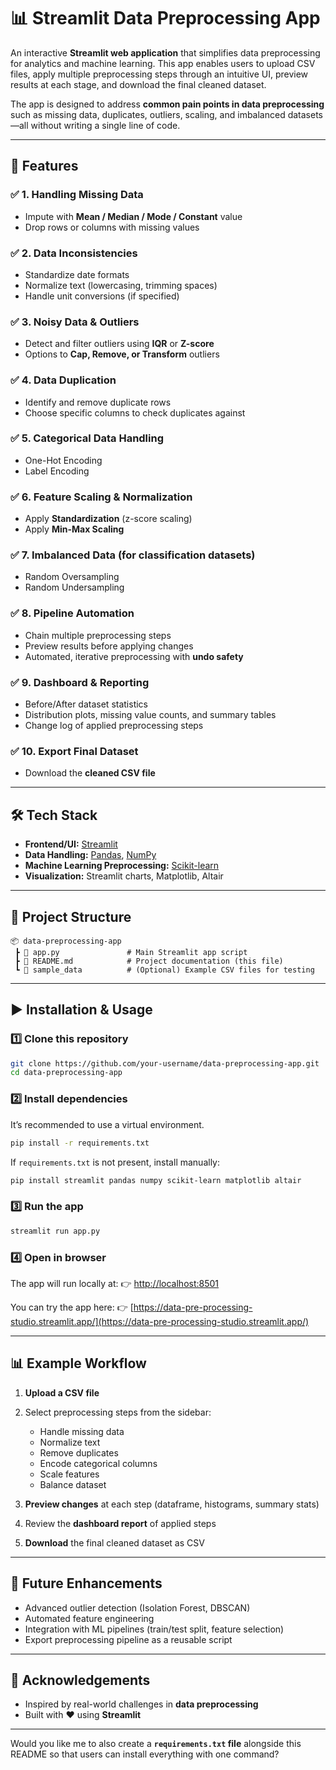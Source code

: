 # 📊 Streamlit Data Preprocessing App

An interactive **Streamlit web application** that simplifies data preprocessing for analytics and machine learning.
This app enables users to upload CSV files, apply multiple preprocessing steps through an intuitive UI, preview results at each stage, and download the final cleaned dataset.

The app is designed to address **common pain points in data preprocessing** such as missing data, duplicates, outliers, scaling, and imbalanced datasets—all without writing a single line of code.

---

## 🚀 Features

### ✅ 1. Handling Missing Data

* Impute with **Mean / Median / Mode / Constant** value
* Drop rows or columns with missing values

### ✅ 2. Data Inconsistencies

* Standardize date formats
* Normalize text (lowercasing, trimming spaces)
* Handle unit conversions (if specified)

### ✅ 3. Noisy Data & Outliers

* Detect and filter outliers using **IQR** or **Z-score**
* Options to **Cap, Remove, or Transform** outliers

### ✅ 4. Data Duplication

* Identify and remove duplicate rows
* Choose specific columns to check duplicates against

### ✅ 5. Categorical Data Handling

* One-Hot Encoding
* Label Encoding

### ✅ 6. Feature Scaling & Normalization

* Apply **Standardization** (z-score scaling)
* Apply **Min-Max Scaling**

### ✅ 7. Imbalanced Data (for classification datasets)

* Random Oversampling
* Random Undersampling

### ✅ 8. Pipeline Automation

* Chain multiple preprocessing steps
* Preview results before applying changes
* Automated, iterative preprocessing with **undo safety**

### ✅ 9. Dashboard & Reporting

* Before/After dataset statistics
* Distribution plots, missing value counts, and summary tables
* Change log of applied preprocessing steps

### ✅ 10. Export Final Dataset

* Download the **cleaned CSV file**

---

## 🛠️ Tech Stack

* **Frontend/UI:** [Streamlit](https://streamlit.io/)
* **Data Handling:** [Pandas](https://pandas.pydata.org/), [NumPy](https://numpy.org/)
* **Machine Learning Preprocessing:** [Scikit-learn](https://scikit-learn.org/)
* **Visualization:** Streamlit charts, Matplotlib, Altair

---

## 📂 Project Structure

```
📦 data-preprocessing-app
 ┣ 📜 app.py               # Main Streamlit app script
 ┣ 📜 README.md            # Project documentation (this file)
 ┗ 📂 sample_data          # (Optional) Example CSV files for testing
```

---

## ▶️ Installation & Usage

### 1️⃣ Clone this repository

```bash
git clone https://github.com/your-username/data-preprocessing-app.git
cd data-preprocessing-app
```

### 2️⃣ Install dependencies

It’s recommended to use a virtual environment.

```bash
pip install -r requirements.txt
```

If `requirements.txt` is not present, install manually:

```bash
pip install streamlit pandas numpy scikit-learn matplotlib altair
```

### 3️⃣ Run the app

```bash
streamlit run app.py
```

### 4️⃣ Open in browser

The app will run locally at:
👉 [http://localhost:8501](http://localhost:8501)

You can try the app here:
👉 [https://data-pre-processing-studio.streamlit.app/](https://data-pre-processing-studio.streamlit.app/)

---

## 📊 Example Workflow

1. **Upload a CSV file**
2. Select preprocessing steps from the sidebar:

   * Handle missing data
   * Normalize text
   * Remove duplicates
   * Encode categorical columns
   * Scale features
   * Balance dataset
3. **Preview changes** at each step (dataframe, histograms, summary stats)
4. Review the **dashboard report** of applied steps
5. **Download** the final cleaned dataset as CSV

---

## 🧩 Future Enhancements

* Advanced outlier detection (Isolation Forest, DBSCAN)
* Automated feature engineering
* Integration with ML pipelines (train/test split, feature selection)
* Export preprocessing pipeline as a reusable script

---

## 🙌 Acknowledgements

* Inspired by real-world challenges in **data preprocessing**
* Built with ❤️ using **Streamlit**

---

Would you like me to also create a **`requirements.txt` file** alongside this README so that users can install everything with one command?
